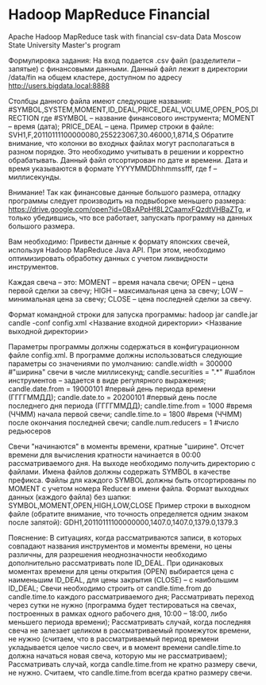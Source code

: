 # Hadoop MapReduce Financial
Apache Hadoop MapReduce task with financial csv-data Data Moscow State University Master's program

Формулировка задания:  На вход подается .csv файл (разделители – запятые) с финансовыми данными. Данный файл лежит в директории /data/fin на общем кластере, доступном по адресу  http://users.bigdata.local:8888  

Столбцы данного файла имеют следующие названия: #SYMBOL,SYSTEM,MOMENT,ID_DEAL,PRICE_DEAL,VOLUME,OPEN_POS,DIRECTION где #SYMBOL – название финансового инструмента; MOMENT – время (дата); PRICE_DEAL – цена. Пример строки в файле: SVH1,F,20110111100000080,255223067,30.46000,1,8714,S Обратите внимание, что колонки во входных файлах могут располагаться в разном порядке. Это необходимо учитывать в решении и корректно обрабатывать. Данный файл отсортирован по дате и времени. Дата и время указываются в формате YYYYMMDDhhmmssfff, где f – миллисекунды.

Внимание! Так как финансовые данные большого размера, отладку  программы  следует  производить  на  подвыборке  меньшего  размера: https://drive.google.com/open?id=0BxAPpHf8L2CaamxFQzdtVHBaZTg,   и  только убедившись, что все работает, запускать программу на данных большого размера.  

Вам необходимо: Привести данные к формату японских свечей, используя Hadoop MapReduce Java API. При этом, необходимо оптимизировать обработку данных с учетом ликвидности инструментов.


Каждая свеча – это:
MOMENT – время начала свечи;
OPEN – цена первой сделки за свечу;
HIGH – максимальная цена за свечу;
LOW – минимальная цена за свечу;
CLOSE – цена последней сделки за свечу.

Формат командной строки для запуска программы:
hadoop jar candle.jar candle -conf config.xml <Название входной директории> <Название выходной директории> 

Параметры программы должны содержаться в конфигурационном файле config.xml.
В программе должны использоваться следующие параметры со значениями по умолчанию:
candle.width = 300000 #"ширина" свечи в числе миллисекунд;
candle.securities = ".*" #шаблон инструментов – задается в виде регулярного выражения;
candle.date.from = 19000101 #первый день периода времени (ГГГГММДД);
candle.date.to = 20200101 #первый день после последнего дня периода (ГГГГММДД);
candle.time.from = 1000 #время (ЧЧММ) начала первой свечи; 
candle.time.to = 1800 #время (ЧЧММ) после окончания последней свечи;
candle.num.reducers = 1 #число редьюсеров


Свечи "начинаются" в моменты времени, кратные "ширине". Отсчет времени для вычисления кратности начинается в 00:00 рассматриваемого дня.
На выходе необходимо получить директорию с файлами. Имена файлов должны содержать  SYMBOL в качестве префикса. Файлы для каждого SYMBOL должны быть отсортированы по MOMENT с учетом номера Reducer в имени файла.
Формат выходных данных (каждого файла) без шапки:
SYMBOL,MOMENT,OPEN,HIGH,LOW,CLOSE
Пример строки в выходном файле (обратите внимание, что точность определяется одним знаком после запятой):
GDH1,20110111100000000,1407.0,1407.0,1379.0,1379.3


Пояснение:
В ситуациях, когда рассматриваются записи, в которых совпадают названия инструментов и моменты времени, но цены различны, для разрешения неоднозначности необходимо дополнительно рассматривать поле ID_DEAL. При одинаковых моментах времени для цены открытия (OPEN) выбирается цена с наименьшим ID_DEAL, для цены закрытия (CLOSE) – с наибольшим ID_DEAL;
Свечи необходимо строить от candle.time.from до candle.time.to каждого рассматриваемого дня;
Рассматривать переход через сутки не нужно (программа будет тестироваться на свечах, построенных в рамках одного рабочего дня, 10:00 – 18:00, либо меньшего периода времени);
Рассматривать случай, когда последняя свеча не залезает целиком в рассматриваемый промежуток времени, не нужно (считаем, что в рассматриваемый период времени укладывается целое число свеч, и в момент времени candle.time.to должна начаться новая свеча, которую мы не рассматриваем); 
Рассматривать случай, когда candle.time.from не кратно размеру свечи, не нужно. Считаем, что candle.time.from всегда кратно размеру свечи.


